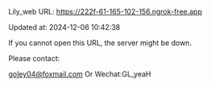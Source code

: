 Lily_web URL: https://222f-61-165-102-156.ngrok-free.app

Updated at: 2024-12-06 10:42:38

If you cannot open this URL, the server might be down.

Please contact: 

goley04@foxmail.com Or Wechat:GL_yeaH